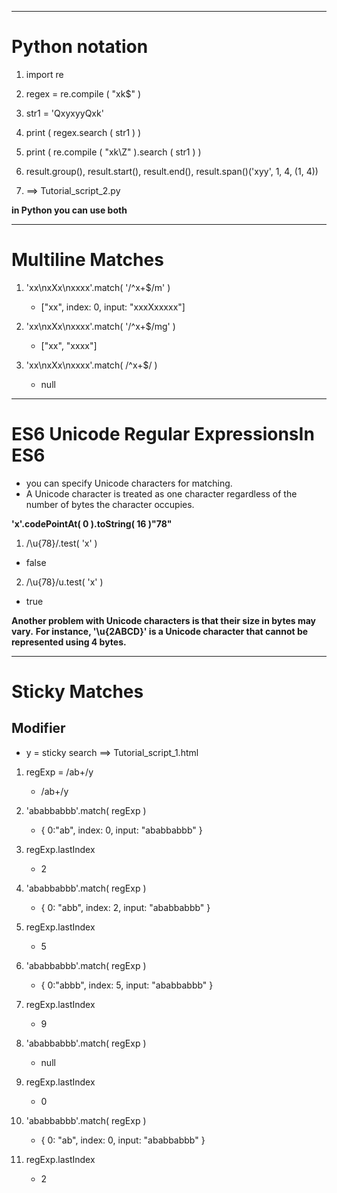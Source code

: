 
-----------------------------------------------------------------------------

# Python notation

1. import re

2. regex = re.compile ( "xk$" )

3. str1 = 'QxyxyyQxk'

4. print ( regex.search ( str1 ) )

5. print ( re.compile ( "xk\Z" ).search ( str1 ) )

6. result.group(), result.start(), result.end(), result.span()('xyy', 1, 4, (1, 4))

7. ==> Tutorial_script_2.py

**in Python you can use both**

-----------------------------------------------------------------------------

# Multiline  Matches

1. 'xx\nxXx\nxxxx'.match( '/^x+$/m' )
   - ["xx", index: 0, input: "xxxXxxxxx"]

2. 'xx\nxXx\nxxxx'.match( '/^x+$/mg' )
   - ["xx", "xxxx"]
   
3. 'xx\nxXx\nxxxx'.match( /^x+$/ )
   - null
   
-----------------------------------------------------------------------------

# ES6 Unicode Regular ExpressionsIn ES6
  - you can specify Unicode characters for matching.
  - A Unicode character is treated as one character regardless of the number of bytes the character occupies.

**'x'.codePointAt( 0 ).toString( 16 )"78"**

1. /\u{78}/.test( 'x' )
  - false
  
2. /\u{78}/u.test( 'x' )
  - true
  
**Another problem with Unicode characters is that their size in bytes may vary.**
**For instance, '\u{2ABCD}' is a Unicode character that cannot be represented using 4 bytes.**

-----------------------------------------------------------------------------

# Sticky  Matches

## Modifier
   - y = sticky search ==> Tutorial_script_1.html

1. regExp = /ab+/y
   - /ab+/y

2. 'ababbabbb'.match( regExp )
   - { 0:"ab", index: 0, input: "ababbabbb" }
   
3. regExp.lastIndex
   - 2
   
4. 'ababbabbb'.match( regExp )
   - { 0: "abb", index: 2, input: "ababbabbb" }
   
5. regExp.lastIndex
   - 5
   
6. 'ababbabbb'.match( regExp )
   - { 0:"abbb", index: 5, input: "ababbabbb" }
   
7. regExp.lastIndex
   - 9
   
8. 'ababbabbb'.match( regExp )
   - null
   
9. regExp.lastIndex
   - 0

10. 'ababbabbb'.match( regExp )
    - { 0: "ab", index: 0, input: "ababbabbb" }
    
11. regExp.lastIndex
    - 2

